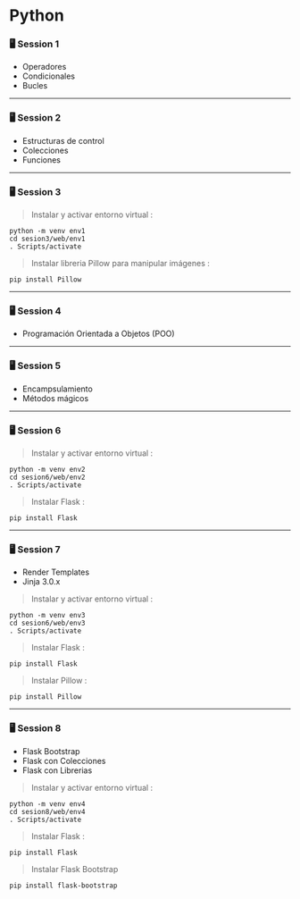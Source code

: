# Python

### 🖥️ Session 1 
- Operadores
- Condicionales
- Bucles
----------------------------
### 🖥️ Session 2
- Estructuras de control
- Colecciones
- Funciones
----------------------------
### 🖥️ Session 3
> Instalar y activar entorno virtual : 

    python -m venv env1
    cd sesion3/web/env1
    . Scripts/activate

> Instalar libreria Pillow para manipular imágenes : 

    pip install Pillow 

----------------------------

### 🖥️ Session 4
- Programación Orientada a Objetos (POO)

----------------------------

### 🖥️ Session 5
- Encampsulamiento
- Métodos mágicos

----------------------------
### 🖥️ Session 6
> Instalar y activar entorno virtual : 

    python -m venv env2
    cd sesion6/web/env2
    . Scripts/activate

>  Instalar Flask :

    pip install Flask

----------------------------
### 🖥️ Session 7
- Render Templates
- Jinja 3.0.x

> Instalar y activar entorno virtual : 

    python -m venv env3
    cd sesion6/web/env3
    . Scripts/activate

>  Instalar Flask :

    pip install Flask

>  Instalar Pillow :

    pip install Pillow 

----------------------------

### 🖥️ Session 8
- Flask Bootstrap
- Flask con Colecciones
- Flask con Librerias

> Instalar y activar entorno virtual : 

    python -m venv env4
    cd sesion8/web/env4
    . Scripts/activate

>  Instalar Flask :

    pip install Flask

>  Instalar Flask Bootstrap

    pip install flask-bootstrap